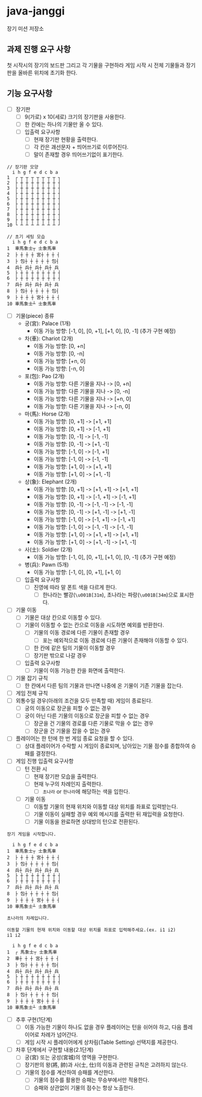 # java-janggi

장기 미션 저장소

## 과제 진행 요구 사항

첫 시작시의 장기의 보드판 그리고 각 기물을 구현하라
게임 시작 시 전체 기물들과 장기판을 올바른 위치에 초기화 한다.

## 기능 요구사항

- [ ] 장기판
    - [ ] 9(가로) x 10(세로) 크기의 장기판을 사용한다.
    - [ ] 한 칸에는 하나의 기물만 올 수 있다.
    - [ ] 입출력 요구사항
        - [ ] 현재 장기판 현황을 출력한다.
        - [ ] 각 칸은 괘선문자 + 띄어쓰기로 이루어진다.
        - [ ] 말이 존재할 경우 띄어쓰기없이 표기한다.

```
// 장기판 모양
  i h g f e d c b a
1  ┌ ┬ ┬ ┬ ┬ ┬ ┬ ┬ ┐
2  ├ ┼ ┼ ┼ ┼ ┼ ┼ ┼ ┤
3  ├ ┼ ┼ ┼ ┼ ┼ ┼ ┼ ┤
4  ├ ┼ ┼ ┼ ┼ ┼ ┼ ┼ ┤
5  ├ ┼ ┼ ┼ ┼ ┼ ┼ ┼ ┤
6  ├ ┼ ┼ ┼ ┼ ┼ ┼ ┼ ┤
7  ├ ┼ ┼ ┼ ┼ ┼ ┼ ┼ ┤
8  ├ ┼ ┼ ┼ ┼ ┼ ┼ ┼ ┤
9  ├ ┼ ┼ ┼ ┼ ┼ ┼ ┼ ┤
10 └ ┴ ┴ ┴ ┴ ┴ ┴ ┴ ┘

// 초기 세팅 모습
  i h g f e d c b a
1  車馬象士┬ 士象馬車
2  ├ ┼ ┼ ┼ 宮┼ ┼ ┼ ┤
3  ├ 包┼ ┼ ┼ ┼ ┼ 包┤
4  兵┼ 兵┼ 兵┼ 兵┼ 兵
5  ├ ┼ ┼ ┼ ┼ ┼ ┼ ┼ ┤
6  ├ ┼ ┼ ┼ ┼ ┼ ┼ ┼ ┤
7  兵┼ 兵┼ 兵┼ 兵┼ 兵
8  ├ 包┼ ┼ ┼ ┼ ┼ 包┤
9  ├ ┼ ┼ ┼ 宮┼ ┼ ┼ ┤
10 車馬象士┴ 士象馬車
```

- [ ] 기물(piece) 종류
    - 궁(宮): Palace (1개)
        - 이동 가능 방향: [-1, 0], [0, +1], [+1, 0], [0, -1] (추가 구현 예정)
    - 차(車): Chariot (2개)
        - 이동 가능 방향: [0, +n]
        - 이동 가능 방향: [0, -n]
        - 이동 가능 방향: [+n, 0]
        - 이동 가능 방향: [-n, 0]
    - 포(包): Pao (2개)
        - 이동 가능 방향: 다른 기물을 지나 -> [0, +n]
        - 이동 가능 방향: 다른 기물을 지나 -> [0, -n]
        - 이동 가능 방향: 다른 기물을 지나 -> [+n, 0]
        - 이동 가능 방향: 다른 기물을 지나 -> [-n, 0]
    - 마(馬): Horse (2개)
        - 이동 가능 방향: [0, +1] -> [+1, +1]
        - 이동 가능 방향: [0, +1] -> [-1, +1]
        - 이동 가능 방향: [0, -1] -> [-1, -1]
        - 이동 가능 방향: [0, -1] -> [+1, -1]
        - 이동 가능 방향: [-1, 0] -> [-1, +1]
        - 이동 가능 방향: [-1, 0] -> [-1, -1]
        - 이동 가능 방향: [+1, 0] -> [+1, +1]
        - 이동 가능 방향: [+1, 0] -> [+1, -1]
    - 상(象): Elephant (2개)
        - 이동 가능 방향: [0, +1] -> [+1, +1] -> [+1, +1]
        - 이동 가능 방향: [0, +1] -> [-1, +1] -> [-1, +1]
        - 이동 가능 방향: [0, -1] -> [-1, -1] -> [-1, -1]
        - 이동 가능 방향: [0, -1] -> [+1, -1] -> [+1, -1]
        - 이동 가능 방향: [-1, 0] -> [-1, +1] -> [-1, +1]
        - 이동 가능 방향: [-1, 0] -> [-1, -1] -> [-1, -1]
        - 이동 가능 방향: [+1, 0] -> [+1, +1] -> [+1, +1]
        - 이동 가능 방향: [+1, 0] -> [+1, -1] -> [+1, -1]
    - 사(士): Soldier (2개)
      - 이동 가능 방향: [-1, 0], [0, +1], [+1, 0], [0, -1] (추가 구현 예정) 
    - 병(兵): Pawn (5개)
      - 이동 가능 방향: [-1, 0], [0, +1], [+1, 0]
    - [ ] 입출력 요구사항
      - [ ] 진영에 따라 말 폰트 색을 다르게 한다.
        - [ ] 한나라는 빨강(`\u001B[31m`), 초나라는 파랑(`\u001B[34m`)으로 표시한다.

- [ ] 기물 이동
    - [ ] 기물은 대상 칸으로 이동할 수 있다.
    - [ ] 기물이 이동할 수 없는 칸으로 이동을 시도하면 예외를 반환한다.
      - [ ] 기물의 이동 경로에 다른 기물이 존재할 경우
        - [ ] 포는 예외적으로 이동 경로에 다른 기물이 존재해야 이동할 수 있다.
      - [ ] 한 칸에 같은 팀의 기물이 이동할 경우
      - [ ] 장기판 밖으로 나갈 경우
  - [ ] 입출력 요구사항
      - [ ] 기물이 이동 가능한 칸을 화면에 출력한다.

- [ ] 기물 잡기 규칙
  - [ ] 한 칸에서 다른 팀의 기물과 만나면 나중에 온 기물이 기존 기물을 잡는다.

- [ ] 게임 전체 규칙
- [ ] 외통수일 경우(아래의 조건을 모두 만족할 때) 게임이 종료된다.
  - [ ] 궁의 이동으로 장군을 피할 수 없는 경우
  - [ ] 궁이 아닌 다른 기물의 이동으로 장군을 피할 수 없는 경우
    - [ ] 장군을 건 기물의 경로를 다른 기물로 막을 수 없는 경우
    - [ ] 장군을 건 기물을 잡을 수 없는 경우
- [ ] 플레이어는 한 턴에 한 번 게임 종료 요청을 할 수 있다.
  - [ ] 상대 플레이어가 수락할 시 게임이 종료되며, 남아있는 기물 점수를 종합하여 승패를 결정한다.

- [ ] 게임 진행 입출력 요구사항
  - [ ] 턴 전환 시
    - [ ] 현재 장기판 모습을 출력한다.
    - [ ] 현재 누구의 차례인지 출력한다.
      - [ ] `초나라` or `한나라`에 해당하는 색을 입한다.
  - [ ] 기물 이동
    - [ ] 이동할 기물의 현재 위치와 이동할 대상 위치를 좌표로 입력받는다.
    - [ ] 기물 이동이 실패할 경우 예외 메시지를 출력한 뒤 재입력을 요청한다.
    - [ ] 기물 이동을 완료하면 상대방의 턴으로 전환된다.
  
```
장기 게임을 시작합니다.

  i h g f e d c b a
1  車馬象士┬ 士象馬車
2  ├ ┼ ┼ ┼ 宮┼ ┼ ┼ ┤
3  ├ 包┼ ┼ ┼ ┼ ┼ 包┤
4  兵┼ 兵┼ 兵┼ 兵┼ 兵
5  ├ ┼ ┼ ┼ ┼ ┼ ┼ ┼ ┤
6  ├ ┼ ┼ ┼ ┼ ┼ ┼ ┼ ┤
7  兵┼ 兵┼ 兵┼ 兵┼ 兵
8  ├ 包┼ ┼ ┼ ┼ ┼ 包┤
9  ├ ┼ ┼ ┼ 宮┼ ┼ ┼ ┤
10 車馬象士┴ 士象馬車

초나라의 차례입니다.

이동할 기물의 현재 위치와 이동할 대상 위치를 좌표로 입력해주세요.(ex. i1 i2)
i1 i2

  i h g f e d c b a
1  ┌ 馬象士┬ 士象馬車
2  車┼ ┼ ┼ 宮┼ ┼ ┼ ┤
3  ├ 包┼ ┼ ┼ ┼ ┼ 包┤
4  兵┼ 兵┼ 兵┼ 兵┼ 兵
5  ├ ┼ ┼ ┼ ┼ ┼ ┼ ┼ ┤
6  ├ ┼ ┼ ┼ ┼ ┼ ┼ ┼ ┤
7  兵┼ 兵┼ 兵┼ 兵┼ 兵
8  ├ 包┼ ┼ ┼ ┼ ┼ 包┤
9  ├ ┼ ┼ ┼ 宮┼ ┼ ┼ ┤
10 車馬象士┴ 士象馬車
```

- [ ] 추후 구현(1단계)
  - [ ] 이동 가능한 기물이 하나도 없을 경우 플레이어는 턴을 쉬어야 하고, 다음 플레이어로 차례가 넘어간다.
  - [ ] 게임 시작 시 플레이어에게 상차림(Table Setting) 선택지를 제공한다.

- [ ] 차후 단계에서 구현할 내용(2.1단계)
    - [ ] 궁(宮) 또는 궁성(宮城)의 영역을 구현한다.
    - [ ] 장기판의 왕(將, 帥)과 사(士, 仕)의 이동과 관련된 규칙은 고려하지 않는다.
    - [ ] 기물의 점수를 계산하여 승패를 계산한다.
      - [ ] 기물의 점수를 활용한 승패는 무승부에서만 적용한다.
      - [ ] 승패와 상관없이 기물의 점수는 항상 노출한다.
